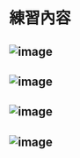 # 練習內容
## ![image](https://user-images.githubusercontent.com/80435655/173425009-4b65486d-3f81-4f82-8b16-4bacb5b5b3af.png)
## ![image](https://user-images.githubusercontent.com/80435655/173424765-4d1c1d53-8622-44de-bf64-e3ec00d1bc34.png)
## ![image](https://user-images.githubusercontent.com/80435655/173424816-4c47091b-60e4-4cef-8754-b682e2649150.png)
## ![image](https://user-images.githubusercontent.com/80435655/173425009-4b65486d-3f81-4f82-8b16-4bacb5b5b3af.png)

